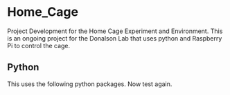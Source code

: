 # Home_Cage
Project Development for the Home Cage Experiment and Environment. This is an ongoing project for the Donalson Lab that uses python and Raspberry Pi to control the cage.

## Python
This uses the following python packages. Now test again.
